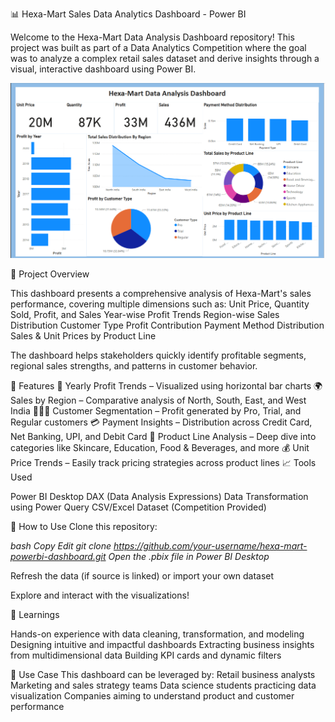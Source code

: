 📊 Hexa-Mart Sales Data Analytics Dashboard - Power BI

Welcome to the Hexa-Mart Data Analysis Dashboard repository!
This project was built as part of a Data Analytics Competition where the goal was to analyze a complex retail sales dataset and derive insights through a visual, interactive dashboard using Power BI.

<p align="center"> <img src="powerbi-dashboard-ss.png" alt="Power BI Dashboard Screenshot" width="800"/> </p>

🚀 Project Overview

This dashboard presents a comprehensive analysis of Hexa-Mart's sales performance, covering multiple dimensions such as:
Unit Price, Quantity Sold, Profit, and Sales
Year-wise Profit Trends
Region-wise Sales Distribution
Customer Type Profit Contribution
Payment Method Distribution
Sales & Unit Prices by Product Line


The dashboard helps stakeholders quickly identify profitable segments, regional sales strengths, and patterns in customer behavior.

📂 Features
📅 Yearly Profit Trends – Visualized using horizontal bar charts
🌍 Sales by Region – Comparative analysis of North, South, East, and West India
🧑‍🤝‍🧑 Customer Segmentation – Profit generated by Pro, Trial, and Regular customers
💳 Payment Insights – Distribution across Credit Card, Net Banking, UPI, and Debit Card
🛒 Product Line Analysis – Deep dive into categories like Skincare, Education, Food & Beverages, and more
💰 Unit Price Trends – Easily track pricing strategies across product lines
📈 Tools Used

Power BI Desktop
DAX (Data Analysis Expressions)
Data Transformation using Power Query
CSV/Excel Dataset (Competition Provided)

🏁 How to Use
Clone this repository:

_bash
Copy
Edit
git clone https://github.com/your-username/hexa-mart-powerbi-dashboard.git
Open the .pbix file in Power BI Desktop_

Refresh the data (if source is linked) or import your own dataset

Explore and interact with the visualizations!

📝 Learnings

Hands-on experience with data cleaning, transformation, and modeling
Designing intuitive and impactful dashboards
Extracting business insights from multidimensional data
Building KPI cards and dynamic filters

📌 Use Case
This dashboard can be leveraged by:
Retail business analysts
Marketing and sales strategy teams
Data science students practicing data visualization
Companies aiming to understand product and customer performance

